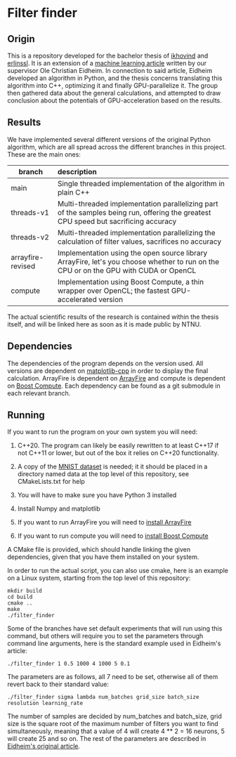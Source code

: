 # Filter finder

## Origin

This is a repository developed for the bachelor thesis of [ikhovind](https:://github.com/ikhovind) and [erlinssl](https://github.com/erlinssl). It is an extension of a [machine learning article](https://arxiv.org/abs/2205.00920) written by our supervisor Ole Christian Eidheim. In connection to said article, Eidheim developed an algorithm in Python, and the thesis concerns translating this algorithm into C++, optimizing it and finally GPU-parallelize it. The group then gathered data about the general calculations, and attempted to draw conclusion about the potentials of GPU-acceleration based on the results.


## Results

We have implemented several different versions of the original Python algorithm, which are all spread across the different branches in this project. These are the main ones:

| branch            | description                                                  |
| ----------------- | :----------------------------------------------------------- |
| main              | Single threaded implementation of the algorithm in plain C++ |
| threads-v1        | Multi-threaded implementation parallelizing part of the samples being run, offering the greatest CPU speed but sacrificing accuracy |
| threads-v2        | Multi-threaded implementation parallelizing the calculation of filter values, sacrifices no accuracy |
| arrayfire-revised | Implementation using the open source library ArrayFire, let's you choose whether to run on the CPU or on the GPU with CUDA or OpenCL |
| compute           | Implementation using Boost Compute, a thin wrapper over OpenCL; the  fastest GPU-accelerated version |

The actual scientific results of the research is contained within the thesis itself, and will be linked here as soon as it is made public by NTNU.

## Dependencies

The dependencies of the program depends on the version used. All versions are dependent on [matplotlib-cpp](https://github.com/lava/matplotlib-cpp) in order to display the final calculation. ArrayFire is dependent on [ArrayFire](https://github.com/arrayfire/arrayfire) and compute is dependent on [Boost Compute](https://github.com/boostorg/compute). Each dependency can be found as a git submodule in each relevant branch.



## Running

If you want to run the program on your own system you will need:

1. C++20. The program can likely be easily rewritten to at least C++17 if not C++11 or lower, but out of the box it relies on C++20 functionality.  

2. A copy of the [MNIST dataset](http://yann.lecun.com/exdb/mnist/) is needed; it it should be placed in a directory named data at the top level of this repository, see CMakeLists.txt for help
3. You will have to make sure you have Python 3 installed
4. Install Numpy and matplotlib
5. If you want to run ArrayFire you will need to [install ArrayFire](https://arrayfire.org/docs/installing.htm)
6. If you want to run compute you will need to [install Boost Compute](http://boostorg.github.io/compute/boost_compute/getting_started.html)

A CMake file is provided, which should handle linking the given dependencies, given that you have them installed on your system. 



In order to run the actual script, you can also use cmake, here is an example on a Linux system, starting from the top level of this repository:

```
mkdir build
cd build
cmake ..
make
./filter_finder
```

Some of the branches have set default experiments that will run using this command, but others will require you to set the parameters through command line arguments, here is the standard example used in Eidheim's article:

```
./filter_finder 1 0.5 1000 4 1000 5 0.1
```

The parameters are as follows, all 7 need to be set, otherwise all of them revert back to their standard value:

```
./filter_finder sigma lambda num_batches grid_size batch_size resolution learning_rate
```

The number of samples are decided by num_batches and batch_size, grid size is the square root of the maximum number of filters you want to find simultaneously, meaning that a value of 4 will create 4 ** 2 = 16 neurons, 5 will create 25 and so on. The rest of the parameters are described in [Eidheim's original article](https://arxiv.org/abs/2205.00920).
